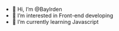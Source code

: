 - 👋 Hi, I’m @Baylrden
- 👀 I’m interested in Front-end developing
- 🌱 I’m currently learning Javascript



<!---
Baylrden/Baylrden is a ✨ special ✨ repository because its `README.md` (this file) appears on your GitHub profile.
You can click the Preview link to take a look at your changes.
--->
